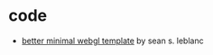 # code
- [better minimal webgl template](https://seansleblanc.itch.io/better-minimal-webgl-template) by sean s. leblanc
